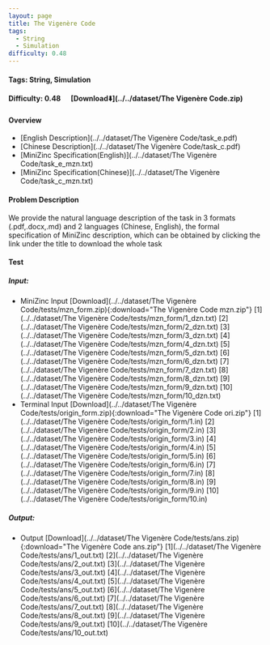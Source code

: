 ```yaml
---
layout: page
title: The Vigenère Code
tags:
  - String
  - Simulation
difficulty: 0.48
---
```


#### Tags: String, Simulation
#### Difficulty: 0.48 &nbsp;&nbsp;&nbsp;&nbsp; [Download⬇️](../../dataset/The Vigenère Code.zip)
#### Overview
- [English Description](../../dataset/The Vigenère Code/task_e.pdf)
- [Chinese Description](../../dataset/The Vigenère Code/task_c.pdf)
- [MiniZinc Specification(English)](../../dataset/The Vigenère Code/task_e_mzn.txt)
- [MiniZinc Specification(Chinese)](../../dataset/The Vigenère Code/task_c_mzn.txt)

#### Problem Description
We provide the natural language description of the task in 3 formats (.pdf,.docx,.md) and 2 languages (Chinese, English), the formal specification of MiniZinc description, which can be obtained by clicking the link under the title to download the whole task
#### Test
##### Input:
- MiniZinc Input [Download](../../dataset/The Vigenère Code/tests/mzn_form.zip){:download="The Vigenère Code mzn.zip"} [1](../../dataset/The Vigenère Code/tests/mzn_form/1_dzn.txt) [2](../../dataset/The Vigenère Code/tests/mzn_form/2_dzn.txt) [3](../../dataset/The Vigenère Code/tests/mzn_form/3_dzn.txt) [4](../../dataset/The Vigenère Code/tests/mzn_form/4_dzn.txt) [5](../../dataset/The Vigenère Code/tests/mzn_form/5_dzn.txt) [6](../../dataset/The Vigenère Code/tests/mzn_form/6_dzn.txt) [7](../../dataset/The Vigenère Code/tests/mzn_form/7_dzn.txt) [8](../../dataset/The Vigenère Code/tests/mzn_form/8_dzn.txt) [9](../../dataset/The Vigenère Code/tests/mzn_form/9_dzn.txt) [10](../../dataset/The Vigenère Code/tests/mzn_form/10_dzn.txt) 
- Terminal Input [Download](../../dataset/The Vigenère Code/tests/origin_form.zip){:download="The Vigenère Code ori.zip"} [1](../../dataset/The Vigenère Code/tests/origin_form/1.in) [2](../../dataset/The Vigenère Code/tests/origin_form/2.in) [3](../../dataset/The Vigenère Code/tests/origin_form/3.in) [4](../../dataset/The Vigenère Code/tests/origin_form/4.in) [5](../../dataset/The Vigenère Code/tests/origin_form/5.in) [6](../../dataset/The Vigenère Code/tests/origin_form/6.in) [7](../../dataset/The Vigenère Code/tests/origin_form/7.in) [8](../../dataset/The Vigenère Code/tests/origin_form/8.in) [9](../../dataset/The Vigenère Code/tests/origin_form/9.in) [10](../../dataset/The Vigenère Code/tests/origin_form/10.in) 

##### Output:
- Output [Download](../../dataset/The Vigenère Code/tests/ans.zip){:download="The Vigenère Code ans.zip"} [1](../../dataset/The Vigenère Code/tests/ans/1_out.txt) [2](../../dataset/The Vigenère Code/tests/ans/2_out.txt) [3](../../dataset/The Vigenère Code/tests/ans/3_out.txt) [4](../../dataset/The Vigenère Code/tests/ans/4_out.txt) [5](../../dataset/The Vigenère Code/tests/ans/5_out.txt) [6](../../dataset/The Vigenère Code/tests/ans/6_out.txt) [7](../../dataset/The Vigenère Code/tests/ans/7_out.txt) [8](../../dataset/The Vigenère Code/tests/ans/8_out.txt) [9](../../dataset/The Vigenère Code/tests/ans/9_out.txt) [10](../../dataset/The Vigenère Code/tests/ans/10_out.txt) 

